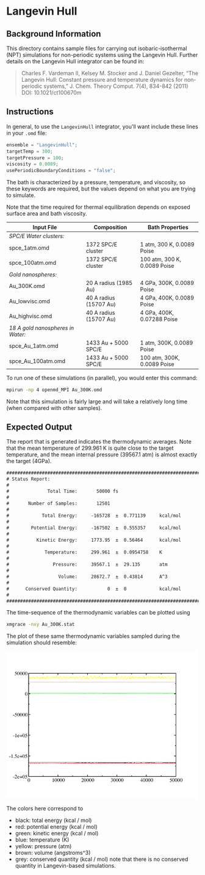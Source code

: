 # Langevin Hull

## Background Information
This directory contains sample files for carrying out isobaric-isothermal (NPT)
simulations for non-periodic systems using the Langevin Hull.  Further details on the Langevin Hull integrator can be found in:

> Charles F. Vardeman II, Kelsey M. Stocker and J. Daniel Gezelter, “The 
> Langevin Hull: Constant pressure and temperature dynamics for 
> non-periodic systems,” J. Chem. Theory Comput. 7(4), 834-842 (2011)
> DOI: 10.1021/ct100670m

## Instructions

In general, to use the `LangevinHull` integrator, you'll want include
these lines in your `.omd` file:

```C++  		   	
ensemble = "LangevinHull";
targetTemp = 300;
targetPressure = 100;
viscosity = 0.0089;
usePeriodicBoundaryConditions = "false";
```

The bath is characterized by a pressure, temperature, and viscosity,
so these keywords are required, but the values depend on what you are
trying to simulate.

Note that the time required for thermal equilibration depends on
exposed surface area and bath viscosity.

| Input File       |    Composition       | Bath Properties              |
|------------------|----------------------|------------------------------|
| *SPC/E Water clusters:* |               |                              |
| spce_1atm.omd    | 1372 SPC/E cluster   |   1 atm, 300 K, 0.0089 Poise |
| spce_100atm.omd  | 1372 SPC/E cluster   | 100 atm, 300 K, 0.0089 Poise |
| *Gold nanospheres:* |                   |                              |
| Au_300K.omd      | 20 A radius (1985 Au)  | 4 GPa, 300K, 0.0089 Poise  |
| Au_lowvisc.omd   | 40 A radius (15707 Au) | 4 GPa, 400K, 0.0089 Poise  |
| Au_highvisc.omd  | 40 A radius (15707 Au) | 4 GPa, 400K, 0.07288 Poise |
| *18 A gold nanospheres in Water:* |       |                            |
| spce_Au_1atm.omd | 1433 Au + 5000 SPC/E   | 1 atm, 300K, 0.0089 Poise  |
| spce_Au_100atm.omd | 1433 Au + 5000 SPC/E |100 atm, 300K, 0.0089 Poise |

To run one of these simulations (in parallel), you would enter this command:

```bash
mpirun -np 4 openmd_MPI Au_300K.omd
```

Note that this simulation is fairly large and will take a relatively long time (when compared with other samples).

## Expected Output

The report that is generated indicates the thermodynamic averages.  Note that the mean temperature of 299.961 K is quite close to the target temperature, and the mean internal pressure (39567.1 atm) is almost exactly the target (4GPa).
```
###############################################################################
# Status Report:                                                              #
#              Total Time:       50000 fs                                     #
#       Number of Samples:       12501                                        #
#            Total Energy:     -165728  ±  0.771139     kcal/mol              #
#        Potential Energy:     -167502  ±  0.555357     kcal/mol              #
#          Kinetic Energy:     1773.95  ±  0.56464      kcal/mol              #
#             Temperature:     299.961  ±  0.0954758    K                     #
#                Pressure:     39567.1  ±  29.135       atm                   #
#                  Volume:     28672.7  ±  0.43814      A^3                   #
#      Conserved Quantity:           0  ±  0            kcal/mol              #
###############################################################################
```

The time-sequence of the thermodynamic variables can be plotted using
```bash
xmgrace -nxy Au_300K.stat
```
The plot of these same thermodynamic variables sampled during the simulation should resemble:

<img src="../figures/Au_300K.png" alt="image" width="500" height="auto">

The colors here correspond to 
- black: total energy (kcal / mol)
- red: potential energy (kcal / mol)
- green: kinetic energy (kcal / mol)
- blue: temperature (K)
- yellow: pressure (atm)
- brown: volume (angstroms^3)
- grey: conserved quantity (kcal / mol) note that there is no conserved quantity in Langevin-based simulations.
